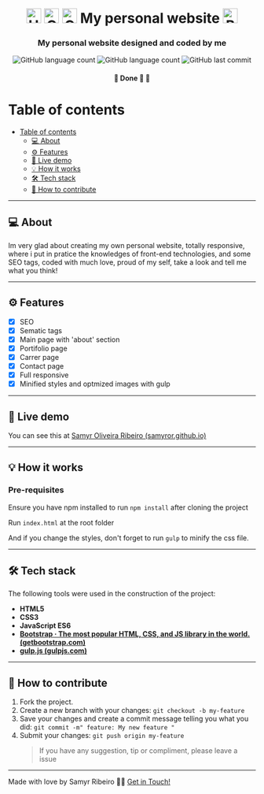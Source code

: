 

<h1 align="center">
		<img alt="HTML logo" src='https://cdn.jsdelivr.net/gh/devicons/devicon/icons/html5/html5-plain.svg' width="auto" height="30">
		<img alt="CSS logo" src='https://cdn.jsdelivr.net/gh/devicons/devicon/icons/css3/css3-plain.svg' width="auto" height="30">
			<img alt="Gulp logo" src='https://cdn.jsdelivr.net/gh/devicons/devicon/icons/gulp/gulp-plain.svg' width="auto" height="30"> My personal website
			<img alt="Bootstrap logo" src='https://cdn.jsdelivr.net/gh/devicons/devicon/icons/bootstrap/bootstrap-plain.svg' width="auto" height="30">
</h1>

<h3 align="center">
	My personal website designed and coded by me
</h3>

<p align="center">
	<img alt="GitHub language count" src="https://img.shields.io/github/languages/count/SamyrOR/samyror.github.io">
	<img alt="GitHub language count" src="https://img.shields.io/github/repo-size/SamyrOR/samyror.github.io">
	<img  alt="GitHub last commit"  src="https://img.shields.io/github/last-commit/SamyrOR/samyror.github.io">
</p>
<h4 align="center">
	🚧 Done 🚀 🚧
</h4>

# Table of contents

<!--ts-->

- [Table of contents](#table-of-contents)
  - [💻 About](#-about)
  - [⚙️ Features](#️-features)
  - [🚀 Live demo](#-live-demo)
  - [💡 How it works](#-how-it-works)
  - [🛠 Tech stack](#-tech-stack)
  - [💪 How to contribute](#-how-to-contribute)
  <!--te-->

---

## 💻 About


Im very glad about creating my own personal website, totally responsive, where i put in pratice the knowledges of front-end technologies, and some SEO tags, coded with much love, proud of my self, take a look and tell me what you think!

---

## ⚙️ Features


- [x]  SEO
- [x] Sematic tags
- [x] Main page with 'about' section
- [x] Portifolio page
- [x] Carrer page
- [x] Contact page
- [x] Full responsive
- [x] Minified styles and optmized images with gulp

---

## 🚀 Live demo

You can see this at [Samyr Oliveira Ribeiro (samyror.github.io)](https://samyror.github.io/)



---
## 💡 How it works


### Pre-requisites

Ensure you have npm installed to run `npm install` after cloning the project

Run `index.html` at the root folder

And if you change the styles, don't forget to run `gulp` to minify the css file.

---
## 🛠 Tech stack

The following tools were used in the construction of the project:

- **HTML5**
- **CSS3**
- **JavaScript ES6**
- **[Bootstrap · The most popular HTML, CSS, and JS library in the world. (getbootstrap.com)](https://getbootstrap.com/)**
-  **[gulp.js (gulpjs.com)](https://gulpjs.com/)**
---

## 💪 How to contribute

1. Fork the project.
2. Create a new branch with your changes: `git checkout -b my-feature`
3. Save your changes and create a commit message telling you what you did: `git commit -m" feature: My new feature "`
4. Submit your changes: `git push origin my-feature`
   > If you have any suggestion, tip or compliment, please leave a issue

---

Made with love by Samyr Ribeiro 👋🏽 [Get in Touch!](https://www.linkedin.com/in/samyr-ribeiro-82a720145/)
